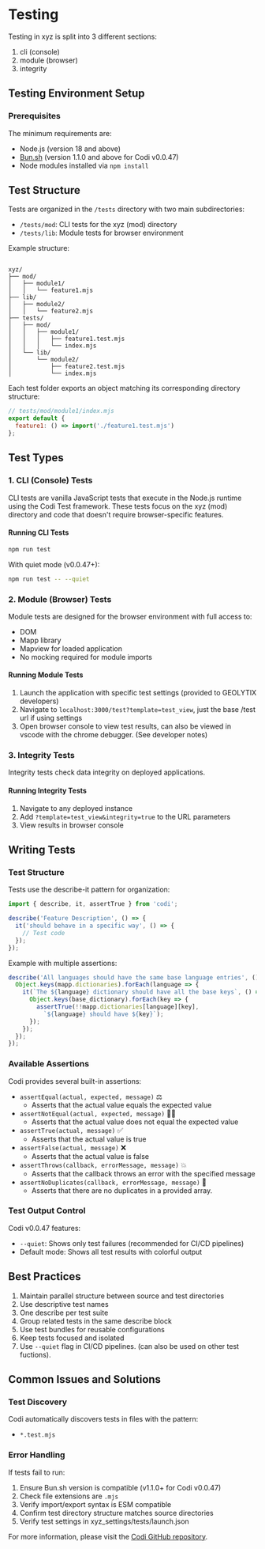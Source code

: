 # Testing

Testing in xyz is split into 3 different sections:

1. cli (console)
2. module (browser)
3. integrity

## Testing Environment Setup

### Prerequisites

The minimum requirements are:

* Node.js (version 18 and above)
* [Bun.sh](https://bun.sh) (version 1.1.0 and above for Codi v0.0.47)
* Node modules installed via `npm install`

## Test Structure

Tests are organized in the `/tests` directory with two main subdirectories:

* `/tests/mod`: CLI tests for the xyz (mod) directory
* `/tests/lib`: Module tests for browser environment

Example structure:

```

xyz/
├── mod/
│   ├── module1/
│   │   └── feature1.mjs
├── lib/
│   ├── module2/
│   │   └── feature2.mjs
├── tests/
│   ├── mod/
│   │   ├── module1/
│   │   │   ├── feature1.test.mjs
│   │   │   └── index.mjs
│   └── lib/
│       └── module2/
│           ├── feature2.test.mjs
│           └── index.mjs

```

Each test folder exports an object matching its corresponding directory structure:

```javascript
// tests/mod/module1/index.mjs
export default {
  feature1: () => import('./feature1.test.mjs')
};
```

## Test Types

### 1. CLI (Console) Tests

CLI tests are vanilla JavaScript tests that execute in the Node.js runtime using the Codi Test framework. These tests focus on the xyz (mod) directory and code that doesn't require browser-specific features.

#### Running CLI Tests

```bash
npm run test
```

With quiet mode (v0.0.47+):

```bash
npm run test -- --quiet
```

### 2. Module (Browser) Tests

Module tests are designed for the browser environment with full access to:

* DOM
* Mapp library
* Mapview for loaded application
* No mocking required for module imports

#### Running Module Tests

1. Launch the application with specific test settings (provided to GEOLYTIX developers)
2. Navigate to `localhost:3000/test?template=test_view`, just the base /test url if using settings
3. Open browser console to view test results, can also be viewed in vscode with the chrome debugger. (See developer notes)

### 3. Integrity Tests

Integrity tests check data integrity on deployed applications.

#### Running Integrity Tests

1. Navigate to any deployed instance
2. Add `?template=test_view&integrity=true` to the URL parameters
3. View results in browser console

## Writing Tests

### Test Structure

Tests use the describe-it pattern for organization:

```javascript
import { describe, it, assertTrue } from 'codi';

describe('Feature Description', () => {
  it('should behave in a specific way', () => {
    // Test code
  });
});
```

Example with multiple assertions:

```javascript
describe('All languages should have the same base language entries', () => {
  Object.keys(mapp.dictionaries).forEach(language => {
    it(`The ${language} dictionary should have all the base keys`, () => {
      Object.keys(base_dictionary).forEach(key => {
        assertTrue(!!mapp.dictionaries[language][key], 
          `${language} should have ${key}`);
      });
    });
  });
});
```

### Available Assertions

Codi provides several built-in assertions:

* `assertEqual(actual, expected, message)` ⚖️
  * Asserts that the actual value equals the expected value
* `assertNotEqual(actual, expected, message)` 🙅‍♂️
  * Asserts that the actual value does not equal the expected value
* `assertTrue(actual, message)` ✅
  * Asserts that the actual value is true
* `assertFalse(actual, message)` ❌
  * Asserts that the actual value is false
* `assertThrows(callback, errorMessage, message)` 💥
  * Asserts that the callback throws an error with the specified message
* `assertNoDuplicates(callback, errorMessage, message)` 👬
  * Asserts that there are no duplicates in a provided array.

### Test Output Control

Codi v0.0.47 features:

* `--quiet`: Shows only test failures (recommended for CI/CD pipelines)
* Default mode: Shows all test results with colorful output

## Best Practices

1. Maintain parallel structure between source and test directories
2. Use descriptive test names
3. One describe per test suite
4. Group related tests in the same describe block
5. Use test bundles for reusable configurations
6. Keep tests focused and isolated
7. Use `--quiet` flag in CI/CD pipelines. (can also be used on other test fuctions).

## Common Issues and Solutions

### Test Discovery

Codi automatically discovers tests in files with the pattern:

* `*.test.mjs`

### Error Handling

If tests fail to run:

1. Ensure Bun.sh version is compatible (v1.1.0+ for Codi v0.0.47)
2. Check file extensions are `.mjs`
3. Verify import/export syntax is ESM compatible
4. Confirm test directory structure matches source directories
5. Verify test settings in xyz_settings/tests/launch.json

For more information, please visit the [Codi GitHub repository](https://github.com/RobAndrewHurst/codi).
